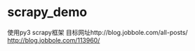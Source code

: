 # scrapy_demo
使用py3 scrapy框架
目标网址http://blog.jobbole.com/all-posts/
http://blog.jobbole.com/113960/
